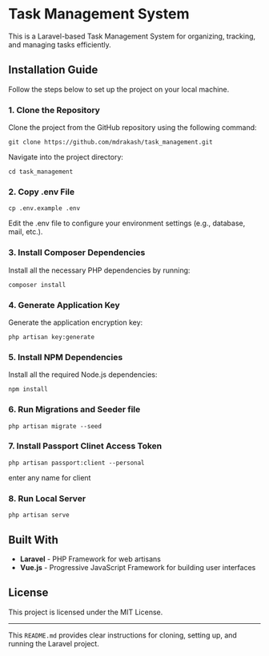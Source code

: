 # Task Management System

This is a Laravel-based Task Management System for organizing, tracking, and managing tasks efficiently.

## Installation Guide

Follow the steps below to set up the project on your local machine.

### 1. Clone the Repository

Clone the project from the GitHub repository using the following command:

```
git clone https://github.com/mdrakash/task_management.git
```

Navigate into the project directory:

```
cd task_management
```

### 2. Copy .env File

```
cp .env.example .env
```

Edit the .env file to configure your environment settings (e.g., database, mail, etc.).

### 3. Install Composer Dependencies
Install all the necessary PHP dependencies by running:

```
composer install
```

### 4. Generate Application Key
Generate the application encryption key:

```
php artisan key:generate
```


### 5. Install NPM Dependencies
Install all the required Node.js dependencies:

```
npm install
```
### 6. Run Migrations and Seeder file

```
php artisan migrate --seed
```

### 7. Install Passport Clinet Access Token

```
php artisan passport:client --personal
```
enter any name for client

### 8. Run Local Server

```
php artisan serve
```

## Built With

- **Laravel** - PHP Framework for web artisans
- **Vue.js** - Progressive JavaScript Framework for building user interfaces

## License

This project is licensed under the MIT License.

---

This `README.md` provides clear instructions for cloning, setting up, and running the Laravel project.
